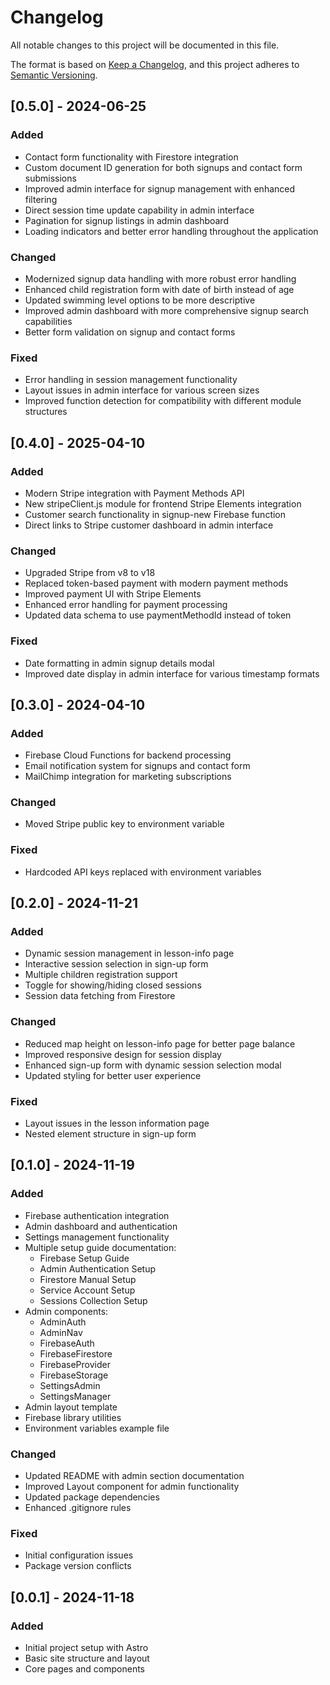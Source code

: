 # Changelog

All notable changes to this project will be documented in this file.

The format is based on [Keep a Changelog](https://keepachangelog.com/en/1.0.0/),
and this project adheres to [Semantic Versioning](https://semver.org/spec/v2.0.0.html).

## [0.5.0] - 2024-06-25

### Added
- Contact form functionality with Firestore integration
- Custom document ID generation for both signups and contact form submissions
- Improved admin interface for signup management with enhanced filtering
- Direct session time update capability in admin interface
- Pagination for signup listings in admin dashboard
- Loading indicators and better error handling throughout the application

### Changed
- Modernized signup data handling with more robust error handling
- Enhanced child registration form with date of birth instead of age
- Updated swimming level options to be more descriptive
- Improved admin dashboard with more comprehensive signup search capabilities
- Better form validation on signup and contact forms

### Fixed
- Error handling in session management functionality
- Layout issues in admin interface for various screen sizes
- Improved function detection for compatibility with different module structures

## [0.4.0] - 2025-04-10

### Added
- Modern Stripe integration with Payment Methods API
- New stripeClient.js module for frontend Stripe Elements integration
- Customer search functionality in signup-new Firebase function
- Direct links to Stripe customer dashboard in admin interface

### Changed
- Upgraded Stripe from v8 to v18
- Replaced token-based payment with modern payment methods
- Improved payment UI with Stripe Elements
- Enhanced error handling for payment processing
- Updated data schema to use paymentMethodId instead of token

### Fixed
- Date formatting in admin signup details modal
- Improved date display in admin interface for various timestamp formats

## [0.3.0] - 2024-04-10

### Added
- Firebase Cloud Functions for backend processing
- Email notification system for signups and contact form
- MailChimp integration for marketing subscriptions

### Changed
- Moved Stripe public key to environment variable

### Fixed
- Hardcoded API keys replaced with environment variables

## [0.2.0] - 2024-11-21

### Added
- Dynamic session management in lesson-info page
- Interactive session selection in sign-up form
- Multiple children registration support
- Toggle for showing/hiding closed sessions
- Session data fetching from Firestore

### Changed
- Reduced map height on lesson-info page for better page balance
- Improved responsive design for session display
- Enhanced sign-up form with dynamic session selection modal
- Updated styling for better user experience

### Fixed
- Layout issues in the lesson information page
- Nested element structure in sign-up form

## [0.1.0] - 2024-11-19

### Added
- Firebase authentication integration
- Admin dashboard and authentication
- Settings management functionality
- Multiple setup guide documentation:
  - Firebase Setup Guide
  - Admin Authentication Setup
  - Firestore Manual Setup
  - Service Account Setup
  - Sessions Collection Setup
- Admin components:
  - AdminAuth
  - AdminNav
  - FirebaseAuth
  - FirebaseFirestore
  - FirebaseProvider
  - FirebaseStorage
  - SettingsAdmin
  - SettingsManager
- Admin layout template
- Firebase library utilities
- Environment variables example file

### Changed
- Updated README with admin section documentation
- Improved Layout component for admin functionality
- Updated package dependencies
- Enhanced .gitignore rules

### Fixed
- Initial configuration issues
- Package version conflicts

## [0.0.1] - 2024-11-18

### Added
- Initial project setup with Astro
- Basic site structure and layout
- Core pages and components 